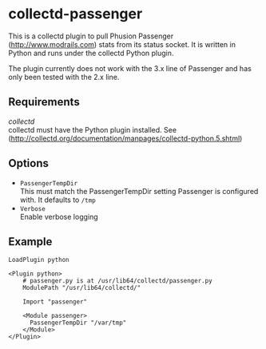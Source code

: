 collectd-passenger
==================
This is a collectd plugin to pull Phusion Passenger (<http://www.modrails.com>) stats from its status socket.
It is written in Python and runs under the collectd Python plugin.

The plugin currently does not work with the 3.x line of Passenger and has only been tested with the 2.x line.

Requirements
------------
*collectd*  
collectd must have the Python plugin installed. See (<http://collectd.org/documentation/manpages/collectd-python.5.shtml>)

Options
-------
* `PassengerTempDir`  
This must match the PassengerTempDir setting Passenger is configured with. It defaults to `/tmp`
* `Verbose`  
Enable verbose logging

Example
-------
    LoadPlugin python

    <Plugin python>
        # passenger.py is at /usr/lib64/collectd/passenger.py
        ModulePath "/usr/lib64/collectd/"

        Import "passenger"

        <Module passenger>
          PassengerTempDir "/var/tmp"
        </Module>
    </Plugin>
